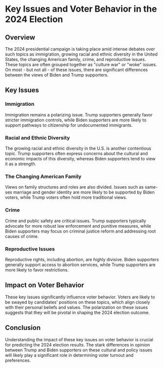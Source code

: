 # Key Issues and Voter Behavior in the 2024 Election

## Overview

The 2024 presidential campaign is taking place amid intense debates over such topics as immigration, growing racial and ethnic diversity in the United States, the changing American family, crime, and reproductive issues. These topics are often grouped together as "culture war" or "woke" issues. On most - but not all - of these issues, there are significant differences between the views of Biden and Trump supporters.

## Key Issues

### Immigration

Immigration remains a polarizing issue. Trump supporters generally favor stricter immigration controls, while Biden supporters are more likely to support pathways to citizenship for undocumented immigrants.

### Racial and Ethnic Diversity

The growing racial and ethnic diversity in the U.S. is another contentious topic. Trump supporters often express concerns about the cultural and economic impacts of this diversity, whereas Biden supporters tend to view it as a strength.

### The Changing American Family

Views on family structures and roles are also divided. Issues such as same-sex marriage and gender identity are more likely to be supported by Biden voters, while Trump voters often hold more traditional views.

### Crime

Crime and public safety are critical issues. Trump supporters typically advocate for more robust law enforcement and punitive measures, while Biden supporters may focus on criminal justice reform and addressing root causes of crime.

### Reproductive Issues

Reproductive rights, including abortion, are highly divisive. Biden supporters generally support access to abortion services, while Trump supporters are more likely to favor restrictions.

## Impact on Voter Behavior

These key issues significantly influence voter behavior. Voters are likely to be swayed by candidates' positions on these topics, which align closely with their personal beliefs and values. The polarization on these issues suggests that they will be pivotal in shaping the 2024 election outcome.

## Conclusion

Understanding the impact of these key issues on voter behavior is crucial for predicting the 2024 election results. The stark differences in opinion between Trump and Biden supporters on these cultural and policy issues will likely play a significant role in determining voter turnout and preferences.